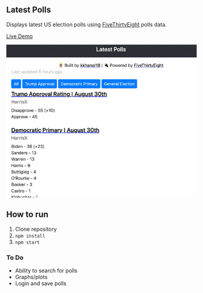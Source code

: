 ## Latest Polls

Displays latest US election polls using [FiveThirtyEight](https://projects.fivethirtyeight.com/polls/polls.json) polls data. 

[Live Demo](https://latest-polls.herokuapp.com/)

![](latestpolls_demo.gif)


## How to run 
1. Clone repository
2. `npm install`
3. `npm start`

### To Do
- Ability to search for polls
- Graphs/plots 
- Login and save polls
